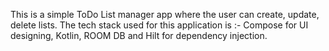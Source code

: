 This is a simple ToDo List manager app where the user can create, update, delete lists. 
The tech stack used for this application is :- Compose for UI designing, Kotlin, ROOM DB and Hilt for dependency injection.
